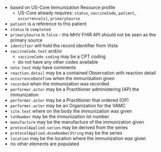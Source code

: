 
- based on US-Core Immunization Resource profile
  - US-Core already requires: `status`, `vaccineCode`, `patient`, `occurrence[x]`, `primarySource`
- `patient` is a reference to this patient
- `status` is `completed`
- `primarySource` is `false` - the MHV FHIR API should not be seen as the primary source
- `identifier` will hold the record identifier from Vista
- `vaccineCode.text` and/or
  - `vaccineCode.coding` may be a CPT coding
  - do not have any other codes available
- `note.text` may have comments
- `reaction.detail` may be a contained Observation with reaction detail
- `occurrenceDateTime` when the immunization given
- `recorded` when the immunization was recorded
- `performer.actor` may be a Practitioner administering (AP) the immunization
- `performer.actor` may be a Practitioner that ordered (OP)
- `performer.actor` may be an Organization for the VAMC
- `site.text` where on the body the immunization was given
- `lotNumber` may be the immunization lot number
- `manufacture` may be the manufacture of the immunization given
- `protocolApplied.series` may be derived from the series
- `protocolApplied.doseNumberString` may be the series
- `location` may be the location where the immunization was given
- no other elements are populated
